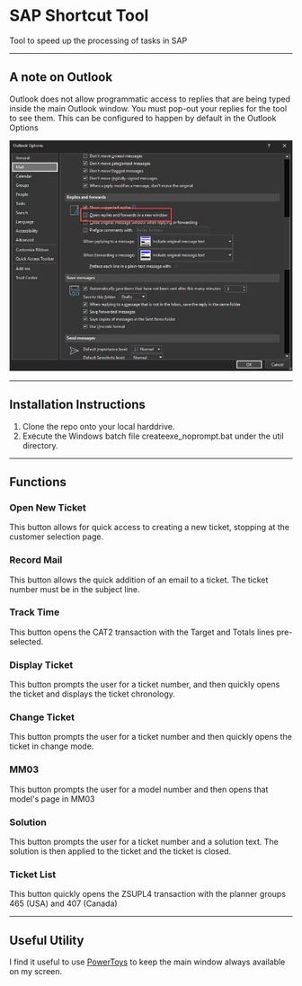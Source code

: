 # SAP Shortcut Tool
Tool to speed up the processing of tasks in SAP

---
## A note on Outlook
Outlook does not allow programmatic access to replies that are being typed inside the main Outlook window.
You must pop-out your replies for the tool to see them.
This can be configured to happen by default in the Outlook Options

![outlook_options.png](assets/outlook_options.png)


---
## Installation Instructions
1. Clone the repo onto your local harddrive.
2. Execute the Windows batch file createexe_noprompt.bat under the util directory.

---
## Functions
### Open New Ticket
This button allows for quick access to creating a new ticket, stopping at the customer selection page.
### Record Mail
This button allows the quick addition of an email to a ticket. The ticket number must be in the subject line.
### Track Time
This button opens the CAT2 transaction with the Target and Totals lines pre-selected.
### Display Ticket
This button prompts the user for a ticket number, and then quickly opens the ticket and displays the ticket chronology.
### Change Ticket
This button prompts the user for a ticket number and then quickly opens the ticket in change mode.
### MM03
This button prompts the user for a model number and then opens that model's page in MM03
### Solution
This button prompts the user for a ticket number and a solution text. The solution is then applied to the ticket and the ticket is closed.
### Ticket List
This button quickly opens the ZSUPL4 transaction with the planner groups 465 (USA) and 407 (Canada)

---
## Useful Utility
I find it useful to use [PowerToys](https://learn.microsoft.com/en-us/windows/powertoys/) to keep the main window always available on my screen.
